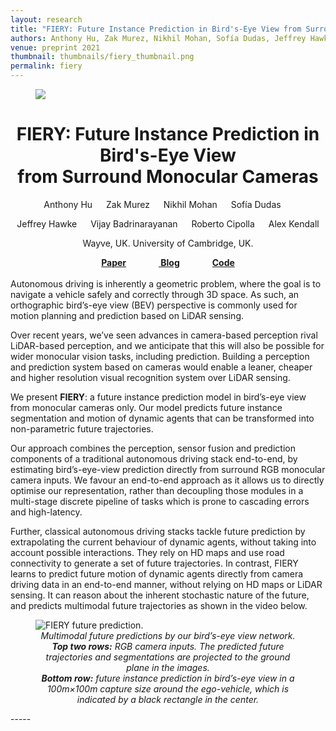 ```yaml
---
layout: research
title: "FIERY: Future Instance Prediction in Bird's-Eye View from Surround Monocular Cameras"
authors: Anthony Hu, Zak Murez, Nikhil Mohan, Sofía Dudas, Jeffrey Hawke, ‪Vijay Badrinarayanan, Roberto Cipolla, Alex Kendall
venue: preprint 2021
thumbnail: thumbnails/fiery_thumbnail.png
permalink: fiery
---
```

<figure>
    <img src='/research/banners/fiery_banner.png'/>
</figure>
<center>
<h1 class="page-title">FIERY: Future Instance Prediction in Bird's-Eye View <br>from Surround Monocular Cameras
</h1>

Anthony Hu &emsp; Zak Murez &emsp; Nikhil Mohan &emsp; Sofía Dudas &emsp;
<p>Jeffrey Hawke &emsp; ‪Vijay Badrinarayanan‬ &emsp; Roberto Cipolla &emsp; Alex Kendall</p>

<p>Wayve, UK. University of Cambridge, UK.</p>
<b><a href="https://arxiv.org/pdf/2104.10490.pdf">Paper</a> &emsp; &emsp; &emsp;<a href="https://wayve.ai/blog/fiery-future-instance-prediction-birds-eye-view/">
Blog</a> &emsp; &emsp; &emsp;<a href="https://github.com/wayveai/fiery">Code</a></b>
</center>


<br/>
Autonomous driving is inherently a geometric problem, where the goal is to navigate a vehicle safely and correctly 
through 3D space. As such, an orthographic bird’s-eye view (BEV) perspective is commonly used for motion planning and 
prediction based on LiDAR sensing.

Over recent years, we’ve seen advances in camera-based perception rival LiDAR-based perception, and we anticipate that 
this will also be possible for wider monocular vision tasks, including prediction. Building a perception and prediction 
system based on cameras would enable a leaner, cheaper and higher resolution visual recognition system over LiDAR 
sensing.

We present <b>FIERY</b>: a future instance prediction model in bird’s-eye view from monocular cameras only. Our model 
predicts future instance segmentation and motion of dynamic agents that can be transformed into non-parametric 
future trajectories.

Our approach combines the perception, sensor fusion and prediction components of a traditional autonomous driving 
stack end-to-end, by estimating bird’s-eye-view prediction directly from surround RGB monocular camera inputs. 
We favour an end-to-end approach as it allows us to directly optimise our representation, rather than decoupling 
those modules in a multi-stage discrete pipeline of tasks which is prone to cascading errors and high-latency.

Further, classical autonomous driving stacks tackle future prediction by extrapolating the current behaviour of 
dynamic agents, without taking into account possible interactions. They rely on HD maps and use road connectivity 
to generate a set of future trajectories. In contrast, FIERY learns to predict future motion of dynamic agents directly 
from camera driving data in an end-to-end manner, without relying on HD maps or LiDAR sensing. It can reason about the 
inherent stochastic nature of the future, and predicts multimodal future trajectories as shown in the video below.
 
<figure>
    <img src='/research/fiery_media/fiery_intro.gif' alt='FIERY future prediction.' />
    <figcaption align='center'><em> Multimodal future predictions by our bird’s-eye view network.
<br/><b>Top two rows:</b> RGB camera inputs. The predicted future trajectories and segmentations are projected to the 
ground 
plane in the images.
<br/><b>Bottom row:</b>  future instance prediction in bird’s-eye view in a 100m×100m capture size around the ego-vehicle, which 
is indicated by a black rectangle in the center.</em></figcaption>
</figure>
-----
